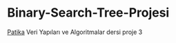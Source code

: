 # Binary-Search-Tree-Projesi

[Patika](http://patika.dev) Veri Yapıları ve Algoritmalar dersi proje 3
